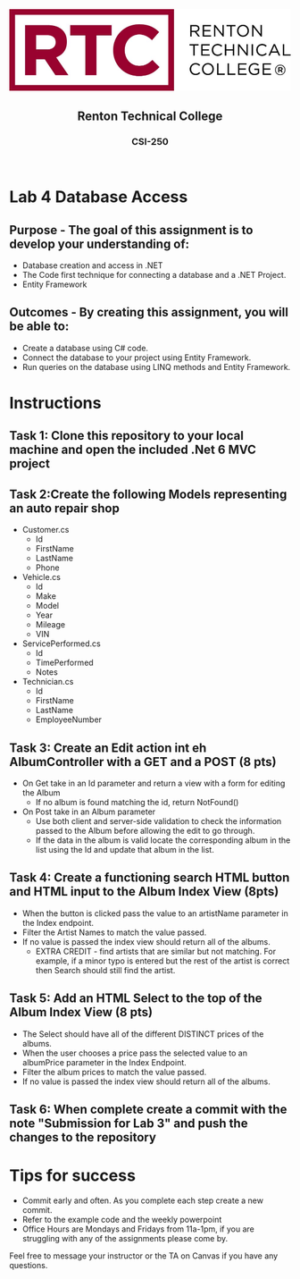 <div align="center">  
    <img src="Images/logo.jpg" alt="Logo">
    <h2>Renton Technical College</h2>
    <h3>CSI-250</h3>
</div>
<br>

# Lab 4 Database Access

## Purpose - The goal of this assignment is to develop your understanding of:
 - Database creation and access in .NET
 - The Code first technique for connecting a database and a .NET Project.
 - Entity Framework

## Outcomes - By creating this assignment, you will be able to:
 - Create a database using C# code.
 - Connect the database to your project using Entity Framework.
 - Run queries on the database using LINQ methods and Entity Framework.

# Instructions

## Task 1: Clone this repository to your local machine and open the included .Net 6 MVC project

## Task 2:Create the following Models representing an auto repair shop 
 - Customer.cs
    - Id
    - FirstName
    - LastName
    - Phone
- Vehicle.cs
    - Id
    - Make
    - Model
    - Year
    - Mileage
    - VIN
 - ServicePerformed.cs
    - Id
    - TimePerformed
    - Notes
 - Technician.cs
    - Id
    - FirstName
    - LastName
    - EmployeeNumber

## Task 3: Create an Edit action int eh AlbumController with a GET and a POST (8 pts)
 - On Get take in an Id parameter and return a view with a form for editing the Album
    - If no album is found matching the id, return NotFound()
 - On Post take in an Album parameter
    - Use both client and server-side validation to check the information passed to the Album before allowing the edit to go through.
    - If the data in the album is valid locate the corresponding album in the list using the Id and update that album in the list.

## Task 4: Create a functioning search HTML button and HTML input to the Album Index View (8pts)
 - When the button is clicked pass the value to an artistName parameter in the Index endpoint.
 - Filter the Artist Names to match the value passed.
 - If no value is passed the index view should return all of the albums.
     - EXTRA CREDIT - find artists that are similar but not matching. For example, if a minor typo is entered but the rest of the artist is correct then Search should still find the artist. 

## Task 5: Add an HTML Select to the top of the Album Index View (8 pts)
 - The Select should have all of the different DISTINCT prices of the albums.
 - When the user chooses a price pass the selected value to an albumPrice parameter in the Index Endpoint.
 - Filter the album prices to match the value passed.
 - If no value is passed the index view should return all of the albums.

## Task 6: When complete create a commit with the note "Submission for Lab 3" and push the changes to the repository

# Tips for success
- Commit early and often. As you complete each step create a new commit.
- Refer to the example code and the weekly powerpoint
- Office Hours are Mondays and Fridays from 11a-1pm, if you are struggling with any of the assignments please come by.


Feel free to message your instructor or the TA on Canvas if you have any questions.

